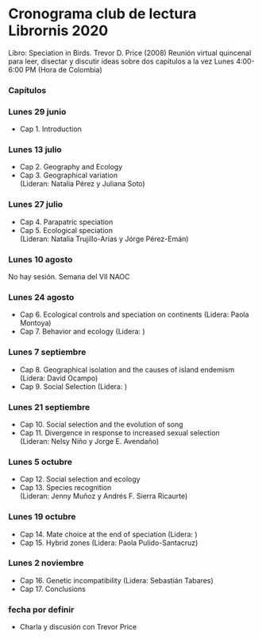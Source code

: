 # Cronograma club de lectura Librornis 2020
Libro: Speciation in Birds. Trevor D. Price (2008)
Reunión virtual quincenal para leer, disectar y discutir ideas sobre dos capítulos a la vez
Lunes 4:00-6:00 PM (Hora de Colombia)

### Capítulos

### Lunes 29 junio
* Cap 1. Introduction

### Lunes 13 julio 
* Cap 2. Geography and Ecology
* Cap 3. Geographical variation\
(Lideran: Natalia Pérez y Juliana Soto)

### Lunes 27 julio
* Cap 4. Parapatric speciation
* Cap 5. Ecological speciation\
(Lideran: Natalia Trujillo-Arias y Jórge Pérez-Emán)

### Lunes 10 agosto
No hay sesión. Semana del VII NAOC

### Lunes 24 agosto
* Cap 6. Ecological controls and speciation on continents (Lidera: Paola Montoya)
* Cap 7. Behavior and ecology (Lidera: )

### Lunes 7 septiembre
* Cap 8. Geographical isolation and the causes of island endemism (Lidera: David Ocampo)
* Cap 9. Social Selection (Lidera: )

### Lunes 21 septiembre
* Cap 10. Social selection and the evolution of song
* Cap 11. Divergence in response to increased sexual selection\
(Lideran: Nelsy Niño y Jorge E. Avendaño)

### Lunes 5 octubre
* Cap 12. Social selection and ecology
* Cap 13. Species recognition\
(Lideran: Jenny Muñoz y Andrés F. Sierra Ricaurte)

### Lunes 19 octubre
* Cap 14. Mate choice at the end of speciation (Lidera: )
* Cap 15. Hybrid zones (Lidera: Paola Pulido-Santacruz)

### Lunes 2 noviembre
* Cap 16. Genetic incompatibility (Lidera: Sebastián Tabares)
* Cap 17. Conclusions

### fecha por definir
* Charla y discusión con Trevor Price

